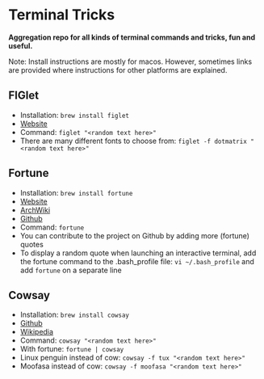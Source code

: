# Terminal Tricks

**Aggregation repo for all kinds of terminal commands and tricks, fun and useful.**

Note: Install instructions are mostly for macos. However, sometimes links are provided where instructions for other platforms are explained.

## FIGlet

* Installation: `brew install figlet`
* [Website](http://www.figlet.org/)
* Command: `figlet "<random text here>"`
* There are many different fonts to choose from: `figlet -f dotmatrix "<random text here>"`

## Fortune

* Installation: `brew install fortune`
* [Website](https://www.shlomifish.org/open-source/projects/fortune-mod/)
* [ArchWiki](https://wiki.archlinux.org/index.php/Fortune)
* [Github](https://github.com/shlomif/fortune-mod) 
* Command: `fortune`
* You can contribute to the project on Github by adding more (fortune) quotes
* To display a random quote when launching an interactive terminal, add the fortune command to the .bash_profile file: `vi ~/.bash_profile` and add `fortune` on a separate line


## Cowsay

* Installation: `brew install cowsay`
* [Github](https://github.com/tnalpgge/rank-amateur-cowsay)
* [Wikipedia](https://en.wikipedia.org/wiki/Cowsay)
* Command: `cowsay "<random text here>"`
* With fortune: `fortune | cowsay`
* Linux penguin instead of cow: `cowsay -f tux "<random text here>"`
* Moofasa instead of cow: `cowsay -f moofasa "<random text here>"`
